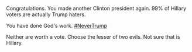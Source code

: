 Congratulations. You made another Clinton president again. 99% of Hillary voters are actually Trump haters.

You have done God's work. [#NeverTrump](https://twitter.com/hashtag/NeverTrump?src=hash)

Neither are worth a vote. Choose the lesser of two evils. Not sure that is Hillary.